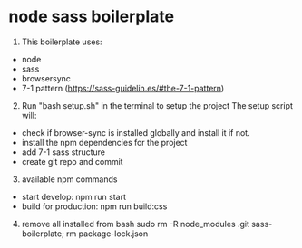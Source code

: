 # node sass boilerplate

1. This boilerplate uses:
  * node
  * sass
  * browsersync
  * 7-1 pattern (https://sass-guidelin.es/#the-7-1-pattern)

2. Run "bash setup.sh" in the terminal to setup the project
The setup script will:
  * check if browser-sync is installed globally and install it if not.
  * install the npm dependencies for the project
  * add 7-1 sass structure
  * create git repo and commit

3. available npm commands
  * start develop: npm run start
  * build for production: npm run build:css

4. remove all installed from bash
sudo rm -R node_modules .git sass-boilerplate; rm package-lock.json

